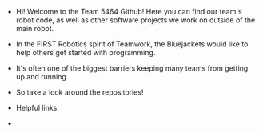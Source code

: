 - Hi! Welcome to the Team 5464 Github! Here you can find our team's robot code, as well as other software projects we work on outside of the main robot.

- In the FIRST Robotics spirit of Teamwork, the Bluejackets would like to help others get started with programming.
- It's often one of the biggest barriers keeping many teams from getting up and running.
- So take a look around the repositories!

- Helpful links:
- 

<!---
5464programming/5464programming is a ✨ special ✨ repository because its `README.md` (this file) appears on your GitHub profile.
You can click the Preview link to take a look at your changes.
--->
